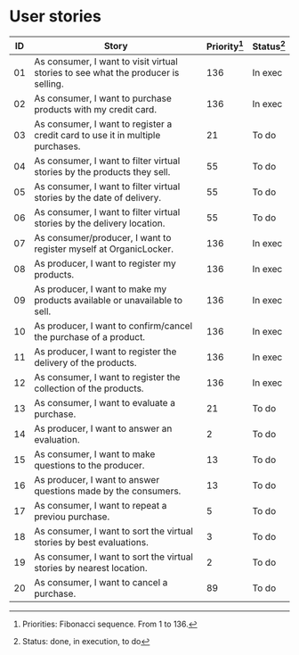 # User stories

| ID  | Story                                                                             | Priority[^1] | Status[^2] |
| --- | --------------------------------------------------------------------------------- | ------------ | ---------- |
| 01  | As consumer, I want to visit virtual stories to see what the producer is selling. | 136          | In exec    |
| 02  | As consumer, I want to purchase products with my credit card.                     | 136          | In exec    |
| 03  | As consumer, I want to register a credit card to use it in multiple purchases.    | 21           | To do      |
| 04  | As consumer, I want to filter virtual stories by the products they sell.          | 55           | To do      |
| 05  | As consumer, I want to filter virtual stories by the date of delivery.            | 55           | To do      |
| 06  | As consumer, I want to filter virtual stories by the delivery location.           | 55           | To do      |
| 07  | As consumer/producer, I want to register myself at OrganicLocker.                 | 136          | In exec    |
| 08  | As producer, I want to register my products.                                      | 136          | In exec    |
| 09  | As producer, I want to make my products available or unavailable to sell.         | 136          | In exec    |
| 10  | As producer, I want to confirm/cancel the purchase of a product.                  | 136          | In exec    |
| 11  | As producer, I want to register the delivery of the products.                     | 136          | In exec    |
| 12  | As consumer, I want to register the collection of the products.                   | 136          | In exec    |
| 13  | As consumer, I want to evaluate a purchase.                                       | 21           | To do      |
| 14  | As producer, I want to answer an evaluation.                                      | 2            | To do      |
| 15  | As consumer, I want to make questions to the producer.                            | 13           | To do      |
| 16  | As producer, I want to answer questions made by the consumers.                    | 13           | To do      |
| 17  | As consumer, I want to repeat a previou purchase.                                 | 5            | To do      |
| 18  | As consumer, I want to sort the virtual stories by best evaluations.              | 3            | To do      |
| 19  | As consumer, I want to sort the virtual stories by nearest location.              | 2            | To do      |
| 20  | As consumer, I want to cancel a purchase.                                         | 89           | To do      |


[^1]: Priorities: Fibonacci sequence. From 1 to 136.
[^2]: Status: done, in execution, to do